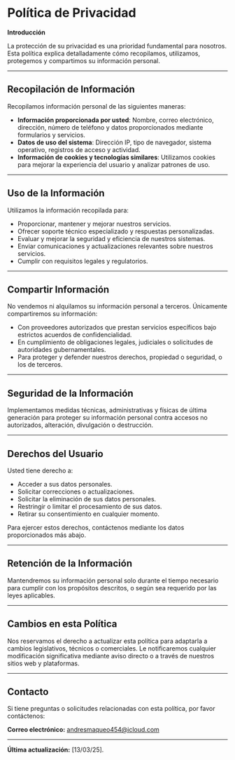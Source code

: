# Política de Privacidad

**Introducción**

La protección de su privacidad es una prioridad fundamental para nosotros. Esta política explica detalladamente cómo recopilamos, utilizamos, protegemos y compartimos su información personal.

---

## Recopilación de Información

Recopilamos información personal de las siguientes maneras:

- **Información proporcionada por usted**: Nombre, correo electrónico, dirección, número de teléfono y datos proporcionados mediante formularios y servicios.
- **Datos de uso del sistema**: Dirección IP, tipo de navegador, sistema operativo, registros de acceso y actividad.
- **Información de cookies y tecnologías similares**: Utilizamos cookies para mejorar la experiencia del usuario y analizar patrones de uso.

---

## Uso de la Información

Utilizamos la información recopilada para:

- Proporcionar, mantener y mejorar nuestros servicios.
- Ofrecer soporte técnico especializado y respuestas personalizadas.
- Evaluar y mejorar la seguridad y eficiencia de nuestros sistemas.
- Enviar comunicaciones y actualizaciones relevantes sobre nuestros servicios.
- Cumplir con requisitos legales y regulatorios.

---

## Compartir Información

No vendemos ni alquilamos su información personal a terceros. Únicamente compartiremos su información:

- Con proveedores autorizados que prestan servicios específicos bajo estrictos acuerdos de confidencialidad.
- En cumplimiento de obligaciones legales, judiciales o solicitudes de autoridades gubernamentales.
- Para proteger y defender nuestros derechos, propiedad o seguridad, o los de terceros.

---

## Seguridad de la Información

Implementamos medidas técnicas, administrativas y físicas de última generación para proteger su información personal contra accesos no autorizados, alteración, divulgación o destrucción.

---

## Derechos del Usuario

Usted tiene derecho a:

- Acceder a sus datos personales.
- Solicitar correcciones o actualizaciones.
- Solicitar la eliminación de sus datos personales.
- Restringir o limitar el procesamiento de sus datos.
- Retirar su consentimiento en cualquier momento.

Para ejercer estos derechos, contáctenos mediante los datos proporcionados más abajo.

---

## Retención de la Información

Mantendremos su información personal solo durante el tiempo necesario para cumplir con los propósitos descritos, o según sea requerido por las leyes aplicables.

---

## Cambios en esta Política

Nos reservamos el derecho a actualizar esta política para adaptarla a cambios legislativos, técnicos o comerciales. Le notificaremos cualquier modificación significativa mediante aviso directo o a través de nuestros sitios web y plataformas.

---

## Contacto

Si tiene preguntas o solicitudes relacionadas con esta política, por favor contáctenos:

**Correo electrónico:** andresmaqueo454@icloud.com 

---

**Última actualización:** [13/03/25].
